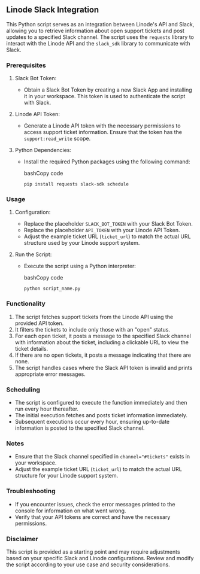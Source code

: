 Linode Slack Integration
------------------------

This Python script serves as an integration between Linode's API and Slack, allowing you to retrieve information about open support tickets and post updates to a specified Slack channel. The script uses the `requests` library to interact with the Linode API and the `slack_sdk` library to communicate with Slack.

### Prerequisites

1.  Slack Bot Token:

    -   Obtain a Slack Bot Token by creating a new Slack App and installing it in your workspace. This token is used to authenticate the script with Slack.
2.  Linode API Token:

    -   Generate a Linode API token with the necessary permissions to access support ticket information. Ensure that the token has the `support:read_write` scope.
3.  Python Dependencies:

    -   Install the required Python packages using the following command:

        bashCopy code

        `pip install requests slack-sdk schedule`

### Usage

1.  Configuration:

    -   Replace the placeholder `SLACK_BOT_TOKEN` with your Slack Bot Token.
    -   Replace the placeholder `API_TOKEN` with your Linode API Token.
    -   Adjust the example ticket URL (`ticket_url`) to match the actual URL structure used by your Linode support system.
2.  Run the Script:

    -   Execute the script using a Python interpreter:

        bashCopy code

        `python script_name.py`

### Functionality

1.  The script fetches support tickets from the Linode API using the provided API token.
2.  It filters the tickets to include only those with an "open" status.
3.  For each open ticket, it posts a message to the specified Slack channel with information about the ticket, including a clickable URL to view the ticket details.
4.  If there are no open tickets, it posts a message indicating that there are none.
5.  The script handles cases where the Slack API token is invalid and prints appropriate error messages.

### Scheduling

-   The script is configured to execute the function immediately and then run every hour thereafter.
-   The initial execution fetches and posts ticket information immediately.
-   Subsequent executions occur every hour, ensuring up-to-date information is posted to the specified Slack channel.

### Notes

-   Ensure that the Slack channel specified in `channel="#tickets"` exists in your workspace.
-   Adjust the example ticket URL (`ticket_url`) to match the actual URL structure for your Linode support system.

### Troubleshooting

-   If you encounter issues, check the error messages printed to the console for information on what went wrong.
-   Verify that your API tokens are correct and have the necessary permissions.

### Disclaimer

This script is provided as a starting point and may require adjustments based on your specific Slack and Linode configurations. Review and modify the script according to your use case and security considerations.
